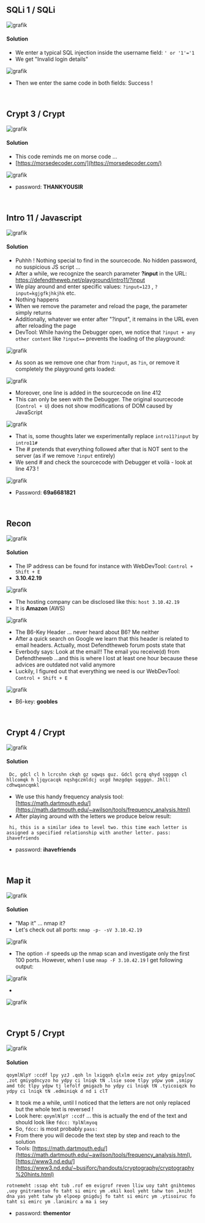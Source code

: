 ## SQLi 1 / SQLi

![grafik](https://user-images.githubusercontent.com/84674087/134203849-9545248b-3071-4645-8aef-0f189a4da224.png)

#### Solution

- We enter a typical SQL injection inside the username field: `' or '1'='1`
- We get "Invalid login details"

![grafik](https://user-images.githubusercontent.com/84674087/134204439-0004d1d9-f866-4852-82b6-9d66e4c49936.png)

- Then we enter the same code in both fields: Success !

<br />

## Crypt 3 / Crypt

![grafik](https://user-images.githubusercontent.com/84674087/134204791-8e61621c-2e87-4be6-a884-622ca821e5de.png)

#### Solution

- This code reminds me on morse code ... 
- [https://morsedecoder.com/](https://morsedecoder.com/)

![grafik](https://user-images.githubusercontent.com/84674087/134205193-7f9e86c3-e681-4961-a5ce-37f7b57b78df.png)

- password: **THANKYOUSIR**

<br />

## Intro 11 / Javascript

![grafik](https://user-images.githubusercontent.com/84674087/134205511-9f05aded-8d0c-4dc6-bb4c-7f6c6c7f2056.png)

#### Solution

- Puhhh ! Nothing special to find in the sourcecode. No hidden password, no suspicious JS script ... 
- After a while, we recognize the search parameter **?input** in the URL: https://defendtheweb.net/playground/intro11/?input
- We play around and enter specific values: `?input=123` , `?input=kgjgfkjhkjhk` etc.
- Nothing happens
- When we remove the parameter and reload the page, the parameter simply returns
- Additionally, whatever we enter after "?input", it remains in the URL even after reloading the page
- DevTool: While having the Debugger open, we notice that `?input + any other content` like `?input==` prevents the loading of the playground:

![grafik](https://user-images.githubusercontent.com/84674087/134385289-a62d1850-aad1-4e78-8f4b-14fe1206fa64.png)

- As soon as we remove one char from `?input`, as `?in`, or remove it completely the playground gets loaded:

![grafik](https://user-images.githubusercontent.com/84674087/134385391-b0e6d445-4f8e-49f5-a486-9bb0879a1f9c.png)

- Moreover, one line is added in the sourcecode on line 412
- This can only be seen with the Debugger. The original sourcecode (`Control + U`) does not show modifications of DOM caused by JavaScript

![grafik](https://user-images.githubusercontent.com/84674087/134383707-c64e9aca-a71e-470b-8f96-b6e1839cb89e.png)

- That is, some thoughts later we experimentally replace `intro11?input` by `intro11#`
- The # pretends that everything followed after that is NOT sent to the server (as if we remove `?input` entirely)
- We send  # and check the sourcecode with Debugger et voilà - look at line 473 !

![grafik](https://user-images.githubusercontent.com/84674087/134394228-d17b906d-08f2-4da7-8991-825c7e3d3dc1.png)

- Password: **69a6681821**

<br />

## Recon

![grafik](https://user-images.githubusercontent.com/84674087/134402400-800d26ed-da93-44b5-b78f-fbd35099a71a.png)

#### Solution
- The IP address can be found for instance with WebDevTool: `Control + Shift + E`
- **3.10.42.19**

![grafik](https://user-images.githubusercontent.com/84674087/134406650-b73f1a77-c712-442b-81cb-5cf85232e6d3.png)

- The hosting company can be disclosed like this: `host 3.10.42.19`
- It is **Amazon** (AWS)

![grafik](https://user-images.githubusercontent.com/84674087/134406913-41aad135-2d0e-4634-a7c1-c3b119b8da0d.png)

- The B6-Key Header ... never heard about B6? Me neither
- After a quick search on Google we learn that this header is related to email headers. Actually, most Defendtheweb forum posts state that
- Everbody says: Look at the email!! The email you receive(d) from Defendtheweb ...and this is where I lost at least one hour because these advices are outdated not valid anymore
- Luckily, I figured out that everything we need is our WebDevTool: `Control + Shift + E`

![grafik](https://user-images.githubusercontent.com/84674087/134650671-b2e228a2-c7fd-4c6f-bb66-eb6ae0c103f4.png)

- B6-key: **goobles**


<br />

## Crypt 4 / Crypt

![grafik](https://user-images.githubusercontent.com/84674087/134478883-974b26f8-b744-4900-b23e-748e53ff8876.png)

#### Solution
```
 Dc, gdcl cl h lcrcshn ckqh gz sqwqs guz. Gdcl gcrq qhyd sqggqn cl hllcomqk h ljqycacqk nqshgczmldcj ucgd hmzgdqn sqggqn. Jhll: cdhwqancqmkl
```

- We use this handy frequency analysis tool: [https://math.dartmouth.edu/](https://math.dartmouth.edu/~awilson/tools/frequency_analysis.html)
- After playing around with the letters we produce below result:

```
 hi, this is a similar idea to level two. this time each letter is assigned a specified relationship with another letter. pass: ihavefriends
```

- password: **ihavefriends**

<br />

## Map it

![grafik](https://user-images.githubusercontent.com/84674087/134675088-1d0af628-5bbc-49ab-aeb4-9cef9e7738f7.png)

#### Solution
- "Map it" ... nmap it?
- Let's check out all ports: `nmap -p- -sV 3.10.42.19`

![grafik](https://user-images.githubusercontent.com/84674087/134685817-dfd2f49f-7b6b-4d14-814e-da8cbb12011f.png)

- The option `-F` speeds up the nmap scan and investigate only the first 100 ports. However, when I use `nmap -F 3.10.42.19` I get following output:

![grafik](https://user-images.githubusercontent.com/84674087/134686852-1e610e42-1975-4e9c-85f4-9fb01fa69d04.png)

- 

![grafik](https://user-images.githubusercontent.com/84674087/134677976-b632bb58-9d3a-45cc-9ef7-d8b3e1f040a5.png)





<br />

## Crypt 5 / Crypt

![grafik](https://user-images.githubusercontent.com/84674087/134480226-ec945b9f-ebb2-4408-9141-b39e04cc1b66.png)

#### Solution
```
qoymlNlpY :ccdf lpy yzJ .qoh ln lxigqoh qlxlm eeiw zot ydpy gmipylnoC ,zot gmiyqdncyzo ho ydpy ci lniqk tN .lsie sooe tlpy ydpw yom ,smipy amd tdc tlpy ydpw tj lefolf gmigazb ho ydpy ci lniqk tN .tyicoiqzk ho ydpy ci lniqk tN .edminiqk d nd i clT
```

- It took me a while, until I noticed that the letters are not only replaced but the whole text is reversed !
- Look here: `qoymlNlpY :ccdf` ... this is actually the end of the text and should look like `fdcc: YplNlmyoq`
- So, `fdcc:` is most probably `pass:`
- From there you will decode the text step by step and reach to the solution
- Tools: [https://math.dartmouth.edu/](https://math.dartmouth.edu/~awilson/tools/frequency_analysis.html), [https://www3.nd.edu/](https://www3.nd.edu/~busiforc/handouts/cryptography/cryptography%20hints.html)

```
rotnemeht :ssap eht tub .rof em evigrof reven lliw uoy taht gnihtemos ,uoy gnitramstuo fo taht si emirc ym .ekil kool yeht tahw ton ,kniht dna yas yeht tahw yb elpoep gnigduj fo taht si emirc ym .ytisoiruc fo taht si emirc ym .lanimirc a ma i sey
```

- password: **thementor**

<br />
